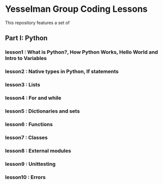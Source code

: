 # Yesselman Group Coding Lessons
This repository features a set of 
## Part I: Python
### lesson1 : What is Python?, How Python Works, Hello World and Intro to Variables
### lesson2 : Native types in Python, If statements
### lesson3 : Lists
### lesson4 : For and while
### lesson5 : Dictionaries and sets
### lesson6 : Functions
### lesson7 : Classes
### lesson8 : External modules
### lesson9 : Unittesting
### lesson10 : Errors
### 
